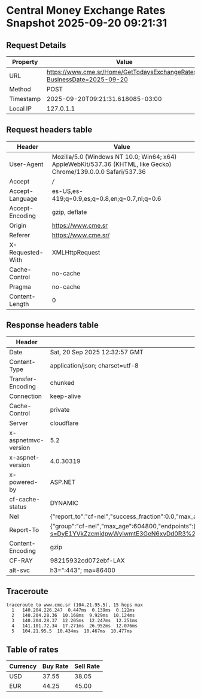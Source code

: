# Central Money Exchange Rates Snapshot 2025-09-20 09:21:31
## Request Details

| Property | Value |
|----------|-------|
| URL | https://www.cme.sr/Home/GetTodaysExchangeRates/?BusinessDate=2025-09-20 |
| Method | POST |
| Timestamp | 2025-09-20T09:21:31.618085-03:00 |
| Local IP | 127.0.1.1 |
    
## Request headers table

| Header | Value |
|--------|-------|
| User-Agent | Mozilla/5.0 (Windows NT 10.0; Win64; x64) AppleWebKit/537.36 (KHTML, like Gecko) Chrome/139.0.0.0 Safari/537.36 |
| Accept | */* |
| Accept-Language | es-US,es-419;q=0.9,es;q=0.8,en;q=0.7,nl;q=0.6 |
| Accept-Encoding | gzip, deflate |
| Origin | https://www.cme.sr |
| Referer | https://www.cme.sr/ |
| X-Requested-With | XMLHttpRequest |
| Cache-Control | no-cache |
| Pragma | no-cache |
| Content-Length | 0 |

    
## Response headers table
| Header | Value |
|--------|-------|
| Date | Sat, 20 Sep 2025 12:32:57 GMT |
| Content-Type | application/json; charset=utf-8 |
| Transfer-Encoding | chunked |
| Connection | keep-alive |
| Cache-Control | private |
| Server | cloudflare |
| x-aspnetmvc-version | 5.2 |
| x-aspnet-version | 4.0.30319 |
| x-powered-by | ASP.NET |
| cf-cache-status | DYNAMIC |
| Nel | {"report_to":"cf-nel","success_fraction":0.0,"max_age":604800} |
| Report-To | {"group":"cf-nel","max_age":604800,"endpoints":[{"url":"https://a.nel.cloudflare.com/report/v4?s=DyE1YVkZzcmidpwWylwmtE3GeN6xvDd0R3%2BdW8PuyqNzJVtn4mCIZzf1%2FChwHwgwZ3NpTtUE6tO%2F7EE3qo3wrPib7rwuX2Vcojg%3D"}]} |
| Content-Encoding | gzip |
| CF-RAY | 98215932cd072ebf-LAX |
| alt-svc | h3=":443"; ma=86400 |

## Traceroute 

```
traceroute to www.cme.sr (104.21.95.5), 15 hops max
  1   140.204.226.247  0.447ms  0.139ms  0.122ms 
  2   140.204.28.36  10.168ms  9.929ms  10.124ms 
  3   140.204.28.37  12.205ms  12.247ms  12.251ms 
  4   141.101.72.34  17.271ms  26.952ms  12.076ms 
  5   104.21.95.5  10.434ms  10.467ms  10.477ms 

```


## Table of rates

| Currency | Buy Rate | Sell Rate |
|----------|----------|-----------|
| USD | 37.55 | 38.05 |
| EUR | 44.25 | 45.00 |
